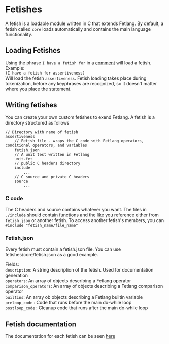 # Fetishes
A fetish is a loadable module written in C that extends Fetlang. By default, a fetish called `core` loads automatically and contains the main language functionality.

## Loading Fetishes
Using the phrase `I have a fetish for` in a [comment](comments.md) will load a fetish. Example:  
`(I have a fetish for assertiveness)`  
Will load the fetish `assertiveness`. Fetish loading takes place during tokenization, before any keyphrases are recognized, so it doesn't matter where you place the statement.

## Writing fetishes
You can create your own custom fetishes to exend Fetlang. A fetish is a directory structured as follows

    // Directory with name of fetish
    assertiveness 
        // Fetish file - wraps the C code with Fetlang operators, conditional operators, and variables
        fetish.json
        // A unit test written in Fetlang
        unit.fet
        // public C headers directory
        include
            ...
        // C source and private C headers
        source 
            ...

### C code
The C headers and source contains whatever you want. The files in `./include` should contain functions and the like you reference either from `fetish.json` or another fetish. To access another fetish's members, you can `#include "fetish_name/file_name"`

### Fetish.json
Every fetish must contain a fetish.json file. You can use fetishes/core/fetish.json as a good example.

Fields:  
`description`: A string description of the fetish. Used for documentation generation  
`operators`:  An array of objects describing a Fetlang operator  
`comparison_operators`: An array of objects describing a Fetlang comparison operator  
`builtins`: An array ob objects describing a Fetlang builtin variable  
`preloop_code` : Code that runs before the main do-while loop  
`postloop_code` : Cleanup code that runs after the main do-while loop  

## Fetish documentation
The documentation for each fetish can be seen [here](reference.md)
